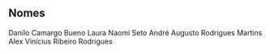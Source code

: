 ## Nomes
Danilo Camargo Bueno
Laura Naomi Seto 
André Augusto Rodrigues Martins
Alex Vinícius Ribeiro Rodrigues 
